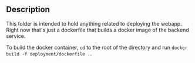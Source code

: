 ## Description

This folder is intended to hold anything related to deploying the webapp.
Right now that's just a dockerfile that builds a docker image of the backend service.

To build the docker container, `cd` to the root of the directory and run `docker build -f deployment/dockerfile .`.
